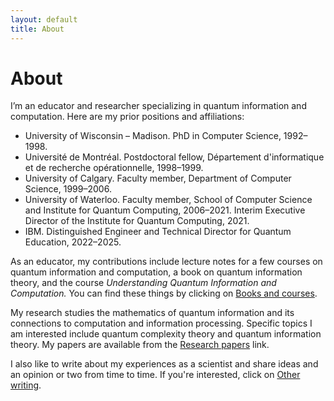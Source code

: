 ```yaml
---
layout: default
title: About
---
```


# About

I’m an educator and researcher specializing in quantum information and computation. Here are my prior positions and affiliations:

- University of Wisconsin – Madison. PhD in Computer Science, 1992–1998.
- Université de Montréal. Postdoctoral fellow, Département d'informatique et de recherche opérationnelle, 1998–1999.
- University of Calgary. Faculty member, Department of Computer Science, 1999–2006.
- University of Waterloo. Faculty member, School of Computer Science and Institute for Quantum Computing, 2006–2021. Interim Executive Director of the Institute for Quantum Computing, 2021.
- IBM. Distinguished Engineer and Technical Director for Quantum Education, 2022–2025.

As an educator, my contributions include lecture notes for a few courses on quantum information and computation, a book on quantum information theory, and the course *Understanding Quantum Information and Computation.* You can find these things by clicking on <a href="{{ '/books-and-courses.html' | relative_url }}">Books and courses</a>.

My research studies the mathematics of quantum information and its connections to computation and information processing. Specific topics I am interested include quantum complexity theory and quantum information theory. My papers are available from the <a href="{{ '/research-papers.html' | relative_url }}">Research papers</a> link.

I also like to write about my experiences as a scientist and share ideas and an opinion or two from time to time. If you're interested, click on <a href="{{ '/other-writing.html' | relative_url }}">Other writing</a>.
